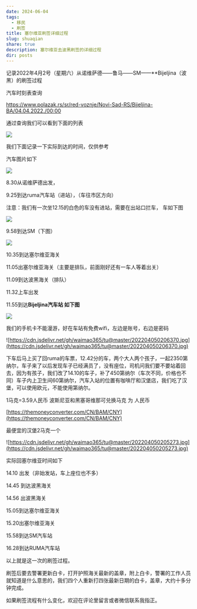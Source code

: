 ```yaml
---
date: 2024-06-04
tags:
  - 移民
  - 刷签
title: 塞尔维亚刷签详细过程
slug: shuaqian
share: true
description: 塞尔维亚去波黑刷签的详细过程
dir: posts
---
```

记录2022年4月2号（星期六）从诺维萨德——鲁马——SM——**Bijeljina（波黑）的刷签过程

汽车时刻表查询

https://www.polazak.rs/sr/red-voznje/Novi-Sad-RS/Bijeljina-BA/04.04.2022./00:00

通过查询我们可以看到下面的列表

![](https://cdn.jsdelivr.net/gh/waimao365/tu@master/1.jpg)

我们下面记录一下实际到达的时间，仅供参考

汽车图片如下

![](https://cdn.jsdelivr.net/gh/waimao365/tu@master/2.jpg)

8.30从诺维萨德出发，

9.25到达ruma汽车站（进站），（车往市区方向）

注意：我们有一次坐12.15的白色的车没有进站，需要在出站口拦车， 车如下图

![](https://cdn.jsdelivr.net/gh/waimao365/tu@master/4.jpg)

9.58到达SM（下图）

![](https://cdn.jsdelivr.net/gh/waimao365/tu@master/3.jpg)

10.35到达塞尔维亚海关

11.05出塞尔维亚海关（主要是排队，前面刚好还有一车人等着出关）

11.09到达波黑海关（排队）

11.32上车出发

11.55到达**Bijeljina汽车站  如下图**

![](https://cdn.jsdelivr.net/gh/waimao365/tu@master/5.jpg)

我们的手机卡不能漫游，好在车站有免费wifi，左边是账号，右边是密码

![https://cdn.jsdelivr.net/gh/waimao365/tu@master/202204050206370.jpg](https://cdn.jsdelivr.net/gh/waimao365/tu@master/202204050206370.jpg)

下车后马上买了回ruma的车票，12.42分的车，两个大人两个孩子，一起2350第纳尔，车子来了以后发现车子已经满员了，没有座位，司机问我们要不要站着回去，因为有孩子，我们改了14.10的车子，补了450第纳尔（车次不同，价格也不同）车子内上卫生间60第纳尔，汽车入站的位置有咖啡厅和汉堡店，我们吃了汉堡，可以使用欧元，不能使用第纳尔。

1马克=3.59人民币   波斯尼亚和黑塞哥维那可兑换马克 为 人民币

[https://themoneyconverter.com/CN/BAM/CNY](https://themoneyconverter.com/CN/BAM/CNY)

最便宜的汉堡2马克一个

![https://cdn.jsdelivr.net/gh/waimao365/tu@master/202204050205273.jpg](https://cdn.jsdelivr.net/gh/waimao365/tu@master/202204050205273.jpg)

实际回塞尔维亚时间如下

14.10 出发（非始发站，车上座位也不多）

14.45 到达波黑海关

14.56 出波黑海关

15.05到达塞尔维亚海关

15.20出塞尔维亚海关

15.58到达SM汽车站

16.28到达RUMA汽车站

以上就是这一次的刷签过程。

刷签后要去警署更新白卡，打开护照海关最新的盖章，附上白卡，警署的工作人员就知道是什么意思的，我们四个人重新打四张最新日期的白卡，盖章，大约十多分钟完成。

如果刷签流程有什么变化，欢迎在评论里留言或者微信联系我指正。
